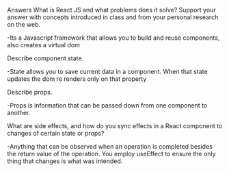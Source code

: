 Answers
What is React JS and what problems does it solve? Support your answer with concepts introduced in class and from your personal research on the web.

-Its a Javascript framework that allows you to build and reuse components, also creates a virtual dom

Describe component state.

-State allows you to save current data in a component. When that state updates the dom re renders only on that property

Describe props.

-Props is information that can be passed down from one component to another.

What are side effects, and how do you sync effects in a React component to changes of certain state or props?

-Anything that can be observed when an operation is completed besides the return value of the operation. You employ useEffect to ensure the only thing that changes is what was intended.